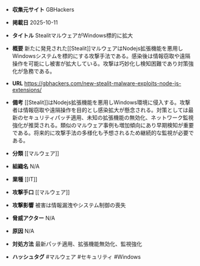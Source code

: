 - **収集元サイト**
GBHackers

- **掲載日**
2025-10-11

- **タイトル**
StealitマルウェアがWindows標的に拡大

- **概要**
新たに発見された[[Stealit]]マルウェアはNodejs拡張機能を悪用しWindowsシステムを標的にする攻撃手法である。感染後は情報窃取や遠隔操作を可能にし被害が拡大している。攻撃は巧妙化し検知困難であり対策強化が急務である。

- **URL**
https://gbhackers.com/new-stealit-malware-exploits-node-js-extensions/

- **備考**
[[Stealit]]はNodejs拡張機能を悪用しWindows環境に侵入する。攻撃者は情報窃取や遠隔操作を目的とし感染拡大が懸念される。対策としては最新のセキュリティパッチ適用、未知の拡張機能の無効化、ネットワーク監視強化が推奨される。類似のマルウェア事例も増加傾向にあり早期検知が重要である。将来的に攻撃手法の多様化も予想されるため継続的な監視が必要である。

- **分類**
[[マルウェア]]

- **組織名**
N/A

- **業種**
[[IT]]

- **攻撃手口**
[[マルウェア]]

- **攻撃影響**
被害は情報漏洩やシステム制御の喪失

- **脅威アクター**
N/A

- **原因**
N/A

- **対処方法**
最新パッチ適用、拡張機能無効化、監視強化

- **ハッシュタグ**
#マルウェア #セキュリティ #Windows
